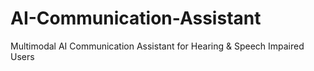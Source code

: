 # AI-Communication-Assistant
Multimodal AI Communication Assistant for Hearing &amp; Speech Impaired Users
